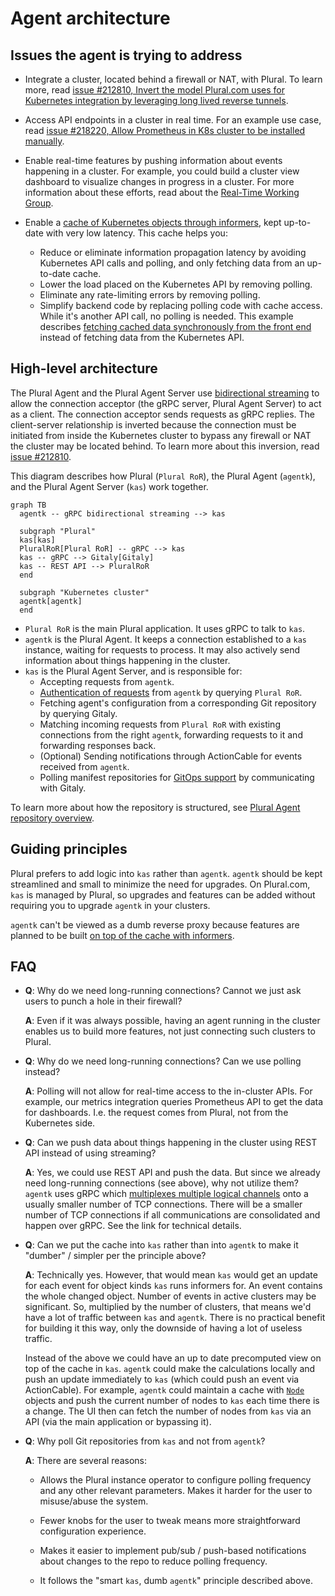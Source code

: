 # Agent architecture

## Issues the agent is trying to address

- Integrate a cluster, located behind a firewall or NAT, with Plural. To
  learn more, read [issue #212810, Invert the model Plural.com uses for Kubernetes integration by leveraging long lived reverse tunnels](https://gitlab.com/gitlab-org/gitlab/-/issues/212810).
- Access API endpoints in a cluster in real time. For an example use case, read
  [issue #218220, Allow Prometheus in K8s cluster to be installed manually](https://gitlab.com/gitlab-org/gitlab/-/issues/218220#note_348729266).
- Enable real-time features by pushing information about events happening in a cluster.
  For example, you could build a cluster view dashboard to visualize changes in progress
  in a cluster. For more information about these efforts, read about the
  [Real-Time Working Group](https://about.gitlab.com/company/team/structure/working-groups/real-time/).
- Enable a [cache of Kubernetes objects through informers](https://github.com/kubernetes/client-go/blob/ccd5becdffb7fd8006e31341baaaacd14db2dcb7/tools/cache/shared_informer.go#L34-L183),
  kept up-to-date with very low latency. This cache helps you:

  - Reduce or eliminate information propagation latency by avoiding Kubernetes API calls
    and polling, and only fetching data from an up-to-date cache.
  - Lower the load placed on the Kubernetes API by removing polling.
  - Eliminate any rate-limiting errors by removing polling.
  - Simplify backend code by replacing polling code with cache access. While it's another
    API call, no polling is needed. This example describes [fetching cached data synchronously from the front end](https://gitlab.com/gitlab-org/gitlab/-/issues/217792#note_348582537) instead of fetching data from the Kubernetes API.

## High-level architecture

The Plural Agent and the Plural Agent Server use
[bidirectional streaming](https://grpc.io/docs/what-is-grpc/core-concepts/#bidirectional-streaming-rpc)
to allow the connection acceptor (the gRPC server, Plural Agent Server) to
act as a client. The connection acceptor sends requests as gRPC replies. The client-server
relationship is inverted because the connection must be initiated from inside the
Kubernetes cluster to bypass any firewall or NAT the cluster may be located behind.
To learn more about this inversion, read
[issue #212810](https://gitlab.com/gitlab-org/gitlab/-/issues/212810).

This diagram describes how Plural (`Plural RoR`), the Plural Agent (`agentk`), and the Plural Agent Server (`kas`) work together.

```mermaid
graph TB
  agentk -- gRPC bidirectional streaming --> kas

  subgraph "Plural"
  kas[kas]
  PluralRoR[Plural RoR] -- gRPC --> kas
  kas -- gRPC --> Gitaly[Gitaly]
  kas -- REST API --> PluralRoR
  end

  subgraph "Kubernetes cluster"
  agentk[agentk]
  end
```

- `Plural RoR` is the main Plural application. It uses gRPC to talk to `kas`.
- `agentk` is the Plural Agent. It keeps a connection established to a
  `kas` instance, waiting for requests to process. It may also actively send information
  about things happening in the cluster.
- `kas` is the Plural Agent Server, and is responsible for:
  - Accepting requests from `agentk`.
  - [Authentication of requests](https://gitlab.com/gitlab-org/cluster-integration/gitlab-agent/-/blob/master/doc/identity_and_auth.md) from `agentk` by querying `Plural RoR`.
  - Fetching agent's configuration from a corresponding Git repository by querying Gitaly.
  - Matching incoming requests from `Plural RoR` with existing connections from
    the right `agentk`, forwarding requests to it and forwarding responses back.
  - (Optional) Sending notifications through ActionCable for events received from `agentk`.
  - Polling manifest repositories for [GitOps support](https://gitlab.com/gitlab-org/cluster-integration/gitlab-agent/-/blob/master/doc/gitops.md) by communicating with Gitaly.

<i class="fa fa-youtube-play youtube" aria-hidden="true"></i>
To learn more about how the repository is structured, see
[Plural Agent repository overview](https://www.youtube.com/watch?v=j8CyaCWroUY).

## Guiding principles

Plural prefers to add logic into `kas` rather than `agentk`. `agentk` should be kept
streamlined and small to minimize the need for upgrades. On Plural.com, `kas` is
managed by Plural, so upgrades and features can be added without requiring you
to upgrade `agentk` in your clusters.

`agentk` can't be viewed as a dumb reverse proxy because features are planned to be built
[on top of the cache with informers](https://github.com/kubernetes/client-go/blob/ccd5becdffb7fd8006e31341baaaacd14db2dcb7/tools/cache/shared_informer.go#L34-L183).

## FAQ

- **Q**: Why do we need long-running connections? Cannot we just ask users to punch a hole in their firewall?

  **A**: Even if it was always possible, having an agent running in the cluster enables us to build more features, not just connecting such clusters to Plural.

- **Q**: Why do we need long-running connections? Can we use polling instead?

  **A**: Polling will not allow for real-time access to the in-cluster APIs. For example, our metrics integration queries Prometheus API to get the data for dashboards. I.e. the request comes from Plural, not from the Kubernetes side.

- **Q**: Can we push data about things happening in the cluster using REST API instead of using streaming?

  **A**: Yes, we could use REST API and push the data. But since we already need long-running connections (see above), why not utilize them? `agentk` uses gRPC which [multiplexes multiple logical channels](https://www.cncf.io/blog/2018/08/31/grpc-on-http-2-engineering-a-robust-high-performance-protocol/) onto a usually smaller number of TCP connections. There will be a smaller number of TCP connections if all communications are consolidated and happen over gRPC. See the link for technical details.

- **Q**: Can we put the cache into `kas` rather than into `agentk` to make it "dumber" / simpler per the principle above?

  **A**: Technically yes. However, that would mean `kas` would get an update for each event for object kinds `kas` runs informers for. An event contains the whole changed object. Number of events in active clusters may be significant. So, multiplied by the number of clusters, that means we'd have a lot of traffic between `kas` and `agentk`. There is no practical benefit for building it this way, only the downside of having a lot of useless traffic.

  Instead of the above we could have an up to date precomputed view on top of the cache in `kas`. `agentk` could make the calculations locally and push an update immediately to `kas` (which could push an event via ActionCable). For example, `agentk` could maintain a cache with [`Node`](https://kubernetes.io/docs/concepts/architecture/nodes/) objects and push the current number of nodes to `kas` each time there is a change. The UI then can fetch the number of nodes from `kas` via an API (via the main application or bypassing it).

- **Q**: Why poll Git repositories from `kas` and not from `agentk`?

  **A**: There are several reasons:

  - Allows the Plural instance operator to configure polling frequency and any other relevant parameters. Makes it harder for the user to misuse/abuse the system.

  - Fewer knobs for the user to tweak means more straightforward configuration experience.

  - Makes it easier to implement pub/sub / push-based notifications about changes to the repo to reduce polling frequency.

  - It follows the "smart `kas`, dumb `agentk`" principle described above.
